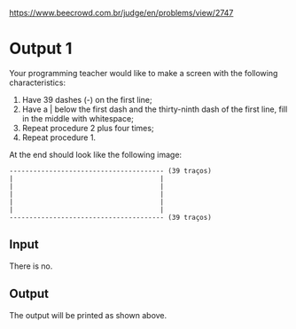 https://www.beecrowd.com.br/judge/en/problems/view/2747

# Output 1

Your programming teacher would like to make a screen with the following
characteristics:

1. Have 39 dashes (-) on the first line;
1. Have a | below the first dash and the thirty-ninth dash of the first line,
   fill in the middle with whitespace;
1. Repeat procedure 2 plus four times;
1. Repeat procedure 1.

At the end should look like the following image:

    --------------------------------------- (39 traços)
    |                                     |
    |                                     |
    |                                     |
    |                                     |
    |                                     |
    --------------------------------------- (39 traços)

## Input

There is no.

## Output

The output will be printed as shown above.
